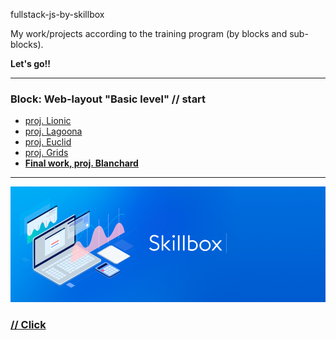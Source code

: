 fullstack-js-by-skillbox

My work/projects according to the training program (by blocks and sub-blocks).

**Let's go!!**

---

### Block: Web-layout "Basic level" // start

- [proj. Lionic](https://s2kdev.github.io/FullStack_JavaScript_by_SkillBox/Core_Courses/2_Web_Layout_Basic_Level/18_Animation/18_5_Ready-made_solutions)
- [proj. Lagoona](https://s2kdev.github.io/FullStack_JavaScript_by_SkillBox/Core_Courses/2_Web_Layout_Basic_Level/11_Advanced_CSS_Part_2/11_11_Practical_Work_11_Advanced_CSS)
- [proj. Euclid](https://s2kdev.github.io/FullStack_JavaScript_by_SkillBox/Core_Courses/2_Web_Layout_Basic_Level/16_Cross_Browser/16_7_Practical_Work_16_Cross_Browser)
- [proj. Grids](https://s2kdev.github.io/FullStack_JavaScript_by_SkillBox/Core_Courses/2_Web_Layout_Basic_Level/17_Grids/17_7_Practical_Work_17_Grids_v2)
- [**Final work, proj. Blanchard**](https://s2kdev.github.io/FullStack_JavaScript_by_SkillBox/Core_Courses/2_Web_Layout_Basic_Level/20_Final_work)

---

![Skillbox](Core_Courses/My_Ex/Images/skillbox.png)

### [// Click](https://go.redav.online/27b5ac6222df4e81)
